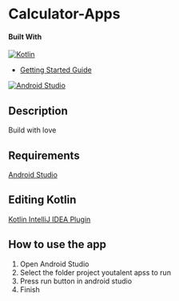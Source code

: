 # Calculator-Apps

#### Built With

[![Kotlin](https://img.shields.io/badge/Kotlin-0095D5?&style=for-the-badge&logo=kotlin&logoColor=white)](https://kotlinlang.org/)
 * [Getting Started Guide](https://kotlinlang.org/docs/tutorials/getting-started.html)


[![Android Studio](https://img.shields.io/badge/Android--Studio-4.1.1-green)](https://developer.android.com/studio/install?hl=id)

## Description
Build with love

## Requirements

<a href="https://developer.android.com/studio?hl=id&gclid=Cj0KCQiAh4j-BRCsARIsAGeV12AGBB7D_rYGMBD5Lb9_cJuT3Ny_feW-cFm2Cb582-avOB92-fHmjPEaAjv3EALw_wcB&gclsrc=aw.ds">Android Studio</a>

## Editing Kotlin

[Kotlin IntelliJ IDEA Plugin](https://kotlinlang.org/docs/tutorials/getting-started.html)
 
 ## How to use the app

1. Open Android Studio
2. Select the folder project youtalent apss to run
3. Press run button in android studio
4. Finish
